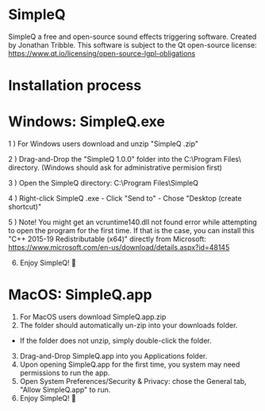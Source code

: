 # SimpleQ
SimpleQ a free and open-source sound effects triggering software.
Created by Jonathan Tribble.
This software is subject to the Qt open-source license: https://www.qt.io/licensing/open-source-lgpl-obligations


# Installation process

# Windows: SimpleQ.exe
1 ) For Windows users download and unzip "SimpleQ <version>.zip"
    
2 ) Drag-and-Drop the "SimpleQ 1.0.0" folder into the C:\Program Files\ directory. (Windows should ask for administrative permision first)
    
3 ) Open the SimpleQ directory: C:\Program Files\SimpleQ <version>
    
4 ) Right-click SimpleQ <version>.exe - Click "Send to" - Chose "Desktop (create shortcut)"
    
5 ) Note! You might get an vcruntime140.dll not found error while attempting to open the program for the first time.
    If that is the case, you can install this "C++ 2015-19 Redistributable (x64)" directly from Microsoft: https://www.microsoft.com/en-us/download/details.aspx?id=48145
    
6) Enjoy SimpleQ! 🚀
  

# MacOS: SimpleQ.app
1) For MacOS users download SimpleQ.app.zip
2) The folder should automatically un-zip into your downloads folder.
  - If the folder does not unzip, simply double-click the folder.
3) Drag-and-Drop SimpleQ.app into you Applications folder.
4) Upon opening SimpleQ.app for the first time, you system may need permissions to run the app.
5) Open System Preferences/Security & Privacy: chose the General tab, "Allow SimpleQ.app" to run.
6) Enjoy SimpleQ! 🚀
